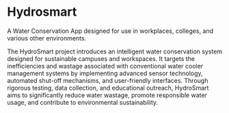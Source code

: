 # Hydrosmart
A Water Conservation App designed for use in workplaces, colleges, and various other environments.


The HydroSmart project introduces an intelligent water conservation system designed for sustainable campuses and workspaces. It targets the inefficiencies and wastage associated with conventional water cooler management systems by implementing advanced sensor technology, automated shut-off mechanisms, and user-friendly interfaces. Through rigorous testing, data collection, and educational outreach, HydroSmart aims to significantly reduce water wastage, promote responsible water usage, and contribute to environmental sustainability. 
